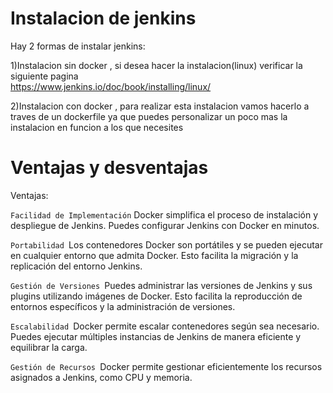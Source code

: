 # Instalacion de jenkins

Hay 2 formas de instalar jenkins:

   1)Instalacion sin docker , si desea hacer la instalacion(linux) verificar la siguiente pagina       
   https://www.jenkins.io/doc/book/installing/linux/ 

   2)Instalacion con docker , para realizar esta instalacion vamos hacerlo a traves de un dockerfile ya que puedes personalizar un poco     mas la instalacion en funcion a los que necesites 

# Ventajas y desventajas 

Ventajas:

`Facilidad de Implementación` Docker simplifica el proceso de instalación y despliegue de Jenkins. Puedes configurar Jenkins con Docker en minutos.

`Portabilidad `Los contenedores Docker son portátiles y se pueden ejecutar en cualquier entorno que admita Docker. Esto facilita la migración y la replicación del entorno Jenkins.

`Gestión de Versiones `Puedes administrar las versiones de Jenkins y sus plugins utilizando imágenes de Docker. Esto facilita la reproducción de entornos específicos y la administración de versiones.

`Escalabilidad `Docker permite escalar contenedores según sea necesario. Puedes ejecutar múltiples instancias de Jenkins de manera eficiente y equilibrar la carga.

`Gestión de Recursos `Docker permite gestionar eficientemente los recursos asignados a Jenkins, como CPU y memoria.




